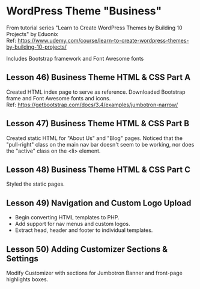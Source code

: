 # WordPress Theme "Business"
From tutorial series "Learn to Create WordPress Themes by Building 10 Projects" by Eduonix  
Ref: https://www.udemy.com/course/learn-to-create-wordpress-themes-by-building-10-projects/

Includes Bootstrap framework and Font Awesome fonts 

## Lesson 46) Business Theme HTML & CSS Part A
Created HTML index page to serve as reference.  Downloaded Bootstrap frame and Font Awesome fonts and icons.  
Ref: https://getbootstrap.com/docs/3.4/examples/jumbotron-narrow/

## Lesson 47) Business Theme HTML & CSS Part B
Created static HTML for "About Us" and "Blog" pages.
Noticed that the "pull-right" class on the main nav bar doesn't seem to be working,
nor does the "active" class on the &lt;li&gt; element.

## Lesson 48) Business Theme HTML & CSS Part C
Styled the static pages.

## Lesson 49) Navigation and Custom Logo Upload
* Begin converting HTML templates to PHP.
* Add support for nav menus and custom logos.
* Extract head, header and footer to individual templates.

## Lesson 50) Adding Customizer Sections & Settings
Modify Customizer with sections for Jumbotron Banner and front-page highlights boxes.

